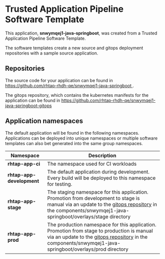 # Trusted Application Pipeline Software Template

This application, **snwymqej1-java-springboot**, was created from a Trusted Application Pipeline Software Template.

The software templates create a new source and gitops deployment repositories with a sample source application. 

## Repositories

The source code for your application can be found in [https://github.com/rhtap-rhdh-qe/snwymqej1-java-springboot ](https://github.com/rhtap-rhdh-qe/snwymqej1-java-springboot ).
 
The gitops repository, which contains the kubernetes manifests for the application can be found in 
[https://github.com/rhtap-rhdh-qe/snwymqej1-java-springboot-gitops ](https://github.com/rhtap-rhdh-qe/snwymqej1-java-springboot-gitops ) 

## Application namespaces 

The default application will be found in the following namespaces. Applications can be deployed into unique namespaces or multiple software templates can also bet generated into the same group namespaces.  

|  Namespace   |  Description   |  
| -------- | -------- |
| **rhtap-app-ci** | The namespace used for CI workloads |
| **rhtap-app-development** | The default application during development. Every build will be deployed to this namespace for testing. |
| **rhtap-app-stage** | The staging namespace for this application. Promotion from development to stage is manual via an update to the [gitops repository](https://github.com/rhtap-rhdh-qe/snwymqej1-java-springboot-gitops ) in the components/snwymqej1-java-springboot/overlays/stage directory |
| **rhtap-app-prod** | The production namespace for this application. Promotion from stage to production is manual via an update to the [gitops repository](https://github.com/rhtap-rhdh-qe/snwymqej1-java-springboot-gitops ) in the components/snwymqej1-java-springboot/overlays/prod directory |